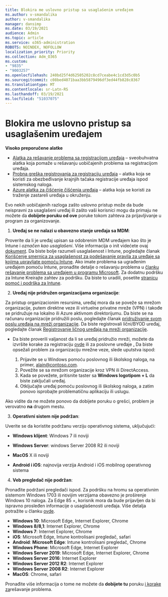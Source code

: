 ```yaml
---
title: Blokira me uslovno pristup sa usaglašenim uređajem
ms.author: v-smandalika
author: v-smandalika
manager: dansimp
ms.date: 03/19/2021
audience: Admin
ms.topic: article
ms.service: o365-administration
ROBOTS: NOINDEX, NOFOLLOW
localization_priority: Priority
ms.collection: Adm_O365
ms.custom:
- "9835"
- "9003257"
ms.openlocfilehash: 240bd25f4d62505202c8cd7ceabe4c1cd3d5c0b5
ms.sourcegitcommit: c08bed4071baa3bb5879496df3ed44fb828c8367
ms.translationtype: MT
ms.contentlocale: sr-Latn-RS
ms.lasthandoff: 03/19/2021
ms.locfileid: "51037075"
---
```

# <a name="im-getting-blocked-by-conditional-access-with-compliant-device"></a>Blokira me uslovno pristup sa usaglašenim uređajem

**Visoko preporučene alatke**

- [Alatka za rešavanje problema sa registracijom uređaja](https://docs.microsoft.com/samples/azure-samples/dsregtool/dsregtool/) – sveobuhvatna alatka koja pomaže u rešavanju uobičajenih problema sa registracijom uređaja.
- [Probna greška registrovanja za registraciju uređaja](https://docs.microsoft.com/samples/azure-samples/testdeviceregconnectivity/testdeviceregconnectivity/) – alatka koja se koristi za obezbeđivanje krajnjih tačaka registracije uređaja ispod sistemskog naloga.
- [Azure alatka za čišćenje čišćenja uređaja](https://github.com/mzmaili/AzureADDeviceCleanup) – alatka koja se koristi za traženje zastareli uređaja u okruženju.

Evo nekih uobičajenih razloga zašto uslovno pristup može da bude neispravni za usaglašeni uređaj ili zašto vaši korisnici mogu da primaju ne možete da **dobijete poruku od ove** poruke tokom zahteva za prijavljivanje u program za organizovanje.

1. **Uređaj se ne nalazi u obavezno stanje uređaja sa MDM**:

Proverite da li je uređaj upisan sa odobrenim MDM uređajem kao što je Intune i *označen kao usaglašeni*. Više informacija o init videćete ovaj [dokument](https://docs.microsoft.com/mem/intune/enrollment/device-enrollment). Da biste bolje razumeli usaglašenost i Intune, pogledajte članak [Korišćenje smernica za usaglašenost za podešavanje pravila za uređaje sa kojima upravljate pomoću Intune](https://docs.microsoft.com/mem/intune/protect/device-compliance-get-started). Ako imate problema sa ugrađenim uređajem pomoću Intune, pronađite detalje o rešavanju problema u [članku rešavanje problema sa uređajem u programu Microsoft](https://docs.microsoft.com/troubleshoot/mem/intune/troubleshoot-device-enrollment-in-intune). Za dodatnu podršku za Intune Kreirajte zahtev za podršku. Da biste to uradili, posetite [stranicu pomoć i podrška za Intune](https://endpoint.microsoft.com/#blade/Microsoft_Intune_DeviceSettings/SupportMenu/helpSupport).

2. **Uređaj nije pridružen organizacijama organizacije**:

Za pristup organizacionim resursima, uređaj mora da se poveže sa mrežom organizacije, putem direktne veze ili virtuelne privatne mreže (VPN) i takođe se pridružuje na lokalno ili Azure aktivnom direktorijumu. Da biste se na računaru organizacije pridružili poslu, pogledajte članak [pridruživanje svom poslu uređaja na mreži organizacije](https://docs.microsoft.com/azure/active-directory/user-help/user-help-join-device-on-network). Da biste registrovali lični/BYOD uređaj, pogledajte članak [Registrovanje ličnog uređaja na mreži organizacije](https://docs.microsoft.com/azure/active-directory/user-help/user-help-register-device-on-network).

- Da biste proverili valjanost da li se uređaj pridružio mreži, možete da izvršite korake za registraciju [ovde](https://docs.microsoft.com/azure/active-directory/user-help/user-help-register-device-on-network#to-verify-that-youre-registered) ili za poslovne uređaje [.](https://docs.microsoft.com/azure/active-directory/user-help/user-help-join-device-on-network#to-make-sure-youre-joined) Da biste opsežali problem za organizaciju mrežne veze, slede uputstva ispod:

    1. Prijavite se u Windows pomoću poslovnog ili školskog naloga, na primer, alain@contoso.com.
    2. Povežite se sa mrežom organizacije kroz VPN ili DirectAccess.
    3. Kada se povežete, pritisnite taster sa **Windows logotipom + L** da biste zaključali uređaj.
    4. Otključajte uređaj pomoću poslovnog ili školskog naloga, a zatim ponovo isprobajte problematičnu aplikaciju ili uslugu.

Ako vidite da ne možete ponovo da dobijete poruku o grešci, problem je verovatno **na** drugom mestu.

3. **Operativni sistem nije podržan**:

Uverite se da koristite podržanu verziju operativnog sistema, uključujući:

- **Windows klijent**: Windows 7 ili noviji

- **Windows Server**: windows Server 2008 R2 ili noviji

- **MacOS** X ili noviji

- **Android i iOS**: najnovija verzija Android i iOS mobilnog operativnog sistema

4. **Veb pregledač nije podržan**:

Pronađite podržani pregledači ispod. Za podršku na hromu sa operativnim sistemom Windows 1703 ili novijim verzijama obavezno je proširenje Windows 10 naloga. Za Edge 85 +, korisnik mora da bude prijavljen da bi ispravno prosleđen informacije o usaglašenosti uređaja. Više detalja potražite u članku [ovde](https://docs.microsoft.com/azure/active-directory/conditional-access/concept-conditional-access-conditions#chrome-support).

- **Windows 10**: Microsoft Edge, Internet Explorer, Chrome
- **Windows 8/8,1**: Internet Explorer, Chrome
- **Windows 7**: Internet Explorer, Chrome
- **iOS**: Microsoft Edge, Intune kontrolisani pregledač, safari
- **Android**: **Microsoft Edge**: Intune kontrolisani pregledač, Chrome
- **Windows Phone**: Microsoft Edge, Internet Explorer
- **Windows Server 2019**: Microsoft Edge, Internet Explorer, Chrome
- **Windows Server 2016**: Internet Explorer
- **Windows Server 2012 R2**: Internet Explorer
- **Windows Server 2008 R2**: Internet Explorer
- **MacOS**: Chrome, safari

Pronađite više informacija o tome ne možete da **dobijete tu** poruku [i korake za](https://docs.microsoft.com/azure/active-directory/user-help/user-help-device-remediation)rešavanje problema.
